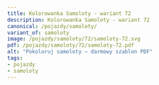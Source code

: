 ```yaml
---
title: Kolorowanka Samoloty - wariant 72
description: Kolorowanka Samoloty - wariant 72
canonical: /pojazdy/samoloty/
variant_of: samoloty
image: /pojazdy/samoloty/72/samoloty-72.svg
pdf: /pojazdy/samoloty/72/samoloty-72.pdf
alt: "Pokoloruj samoloty – darmowy szablon PDF"
tags:
- pojazdy
- samoloty
---
```

